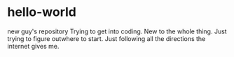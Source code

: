 # hello-world
new guy's repository
Trying to get into coding. 
New to the whole thing.
Just trying to figure outwhere to start.
Just following all the directions the internet gives me. 

